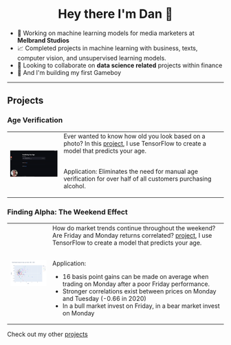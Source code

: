 <h1 align="center">Hey there I'm Dan 👋</h1>

<!--
**danp0kes/danp0kes** is a ✨ _special_ ✨ repository because its `README.md` (this file) appears on your GitHub profile.

Here are some ideas to get you started:
-->

- 🔭 Working on machine learning models for media marketers at **Melbrand Studios** <!--- 🌱 Currently learning **** -->
- 📈 Completed projects in machine learning with business, texts, computer vision, and unsupervised learning models.
- 👯 Looking to collaborate on **data science related** projects within finance
- 🤞 And I'm building my first Gameboy

---

<h2 align='left'> Projects </h2>

<h3 align='left'> Age Verification </h3>

<table>
  <tr>
    <td>
      <a href="https://www.loom.com/share/0479696709ec4e639a444299bf855180" target="_blank">
        <img src="gifs/predict-age.gif" alt="Predict Age Gif" width="300">
      </a>
    </td>
    <td>Ever wanted to know how old you look based on a photo? In this <a href="https://github.com/danp0kes/age-predictor" target="_blank">project</a>, I use TensorFlow to create a model that predicts your age. <br><br>

Application: Eliminates the need for manual age verification for over half of all customers purchasing alcohol.

</td>
  </tr>
</table>

<h3 align='left'> Finding Alpha: The Weekend Effect </h3>

<table>
  <tr>
    <td>
      <a href="https://github.com/danp0kes/monday-effect" target="_blank">
        <img src="gifs/weekend-effect.gif" alt="Weekend Effect Gif" width="300">
      </a>
    </td>
    <td>How do market trends continue throughout the weekend? Are Friday and Monday returns correlated? <a href="https://github.com/danp0kes/monday-effect" target="_blank">project</a>, I use TensorFlow to create a model that predicts your age. <br><br>

Application:
- 16 basis point gains can be made on average when trading on Monday after a poor Friday performance.
- Stronger correlations exist between prices on Monday and Tuesday (-0.66 in 2020)
- In a bull market invest on Friday, in a bear market invest on Monday


</td>
  </tr>
</table>

Check out my other [projects](https://github.com/danp0kes/triple-ten-projects)